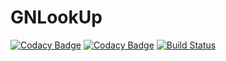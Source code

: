 # GNLookUp
[![Codacy Badge](https://api.codacy.com/project/badge/Grade/691fa4462c8944428b63db20c706c3db)](https://app.codacy.com/manual/rieszbanach/GNLookUp?utm_source=github.com&utm_medium=referral&utm_content=rieszbanach/GNLookUp&utm_campaign=Badge_Grade_Settings)
[![Codacy Badge](https://app.codacy.com/project/badge/Grade/8a02fb9c208747ec9dce8ba08a5f7cb4)](https://www.codacy.com/manual/rieszbanach/NewsLookUp?utm_source=github.com&amp;utm_medium=referral&amp;utm_content=rieszbanach/NewsLookUp&amp;utm_campaign=Badge_Grade)
[![Build Status](https://travis-ci.org/rieszbanach/GNLookUp.svg?branch=master)](https://travis-ci.org/rieszbanach/GNLookUp)
